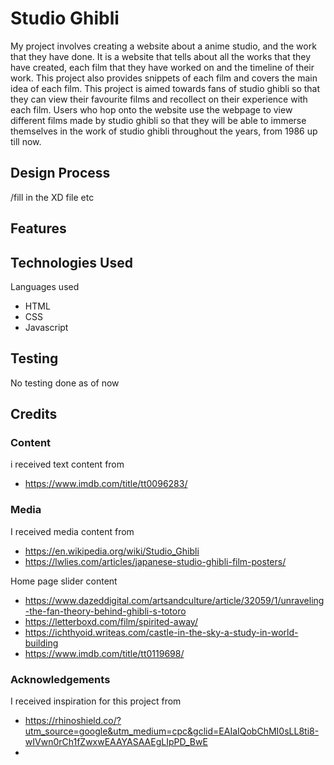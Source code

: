 # Studio Ghibli

My project involves creating a website about a anime studio, and the work that they have done. It is a website that tells about all the works that they have created, each film that they have worked on and the timeline of their work. This project also provides snippets of each film and covers the main idea of each film. This project is aimed towards fans of studio ghibli so that they can view their favourite films and recollect on their experience with each film. Users who hop onto the website use the webpage to view different films made by studio ghibli so that they will be able to immerse themselves in the work of studio ghibli throughout the years, from 1986 up till now.

## Design Process
/fill in the XD file etc

## Features


## Technologies Used

Languages used 
- HTML
- CSS
- Javascript

## Testing
No testing done as of now

## Credits


### Content
i received text content from
- https://www.imdb.com/title/tt0096283/

### Media
I received media content from 
- https://en.wikipedia.org/wiki/Studio_Ghibli
- https://lwlies.com/articles/japanese-studio-ghibli-film-posters/

Home page slider content
- https://www.dazeddigital.com/artsandculture/article/32059/1/unraveling-the-fan-theory-behind-ghibli-s-totoro
- https://letterboxd.com/film/spirited-away/
- https://ichthyoid.writeas.com/castle-in-the-sky-a-study-in-world-building
- https://www.imdb.com/title/tt0119698/

### Acknowledgements
I received inspiration for this project from 
- https://rhinoshield.co/?utm_source=google&utm_medium=cpc&gclid=EAIaIQobChMI0sLL8ti8-wIVwn0rCh1fZwxwEAAYASAAEgLIpPD_BwE
- 
